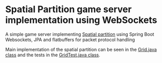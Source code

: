 # Spatial Partition game server implementation using WebSockets
A simple game server implementing [Spatial partition](http://gameprogrammingpatterns.com/spatial-partition.html#when-to-use-it
) using Spring Boot Websockets, JPA and flatbuffers for packet protocol handling

Main implementation of the spatial partition can be seen in the [Grid.java class](https://github.com/rulyone/madworld_websocket_gameserver/blob/master/src/main/java/io/uninspired/madworld/core/Grid.java) and the tests in the [GridTest.java class](https://github.com/rulyone/madworld_websocket_gameserver/blob/master/src/test/java/io/uninspired/madworld/core/GridTest.java).
